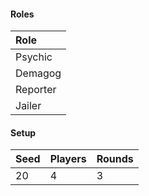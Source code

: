 #### Roles
| Role      |
| :-------- |
| Psychic   |
| Demagog   |
| Reporter  |
| Jailer    |

#### Setup
| Seed | Players | Rounds  |
| :----| :-------| :------ |
| 20   | 4       | 3       |